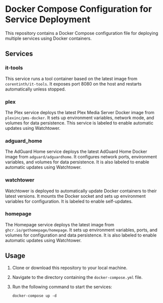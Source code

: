 # Docker Compose Configuration for Service Deployment

This repository contains a Docker Compose configuration file for deploying multiple services using Docker containers.

## Services

### it-tools

This service runs a tool container based on the latest image from `corentinth/it-tools`. It exposes port 8080 on the host and restarts automatically unless stopped.

### plex

The Plex service deploys the latest Plex Media Server Docker image from `plexinc/pms-docker`. It sets up environment variables, network mode, and volumes for data persistence. This service is labeled to enable automatic updates using Watchtower.

### adguard_home

The AdGuard Home service deploys the latest AdGuard Home Docker image from `adguard/adguardhome`. It configures network ports, environment variables, and volumes for data persistence. It is also labeled to enable automatic updates using Watchtower.

### watchtower

Watchtower is deployed to automatically update Docker containers to their latest versions. It mounts the Docker socket and sets up environment variables for configuration. It is labeled to enable self-updates.

### homepage

The Homepage service deploys the latest image from `ghcr.io/gethomepage/homepage`. It sets up environment variables, ports, and volumes for configuration and data persistence. It is also labeled to enable automatic updates using Watchtower.

## Usage

1. Clone or download this repository to your local machine.
2. Navigate to the directory containing the `docker-compose.yml` file.
3. Run the following command to start the services:

   `docker-compose up -d`
